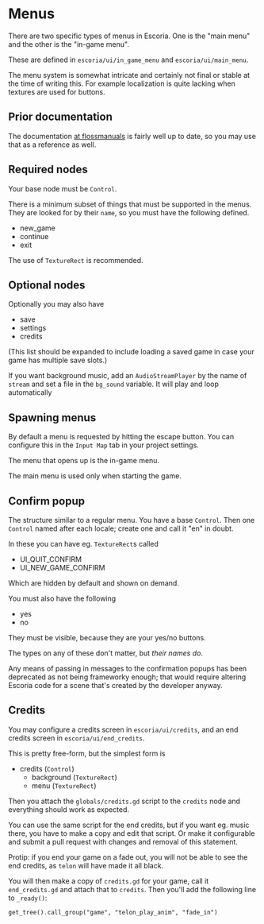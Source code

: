 # Menus

There are two specific types of menus in Escoria. One is the "main menu"
and the other is the "in-game menu".

These are defined in `escoria/ui/in_game_menu` and `escoria/ui/main_menu`.

The menu system is somewhat intricate and certainly not final or stable
at the time of writing this. For example localization is quite lacking
when textures are used for buttons.

## Prior documentation

The documentation [at flossmanuals](https://fr.flossmanuals.net/creating-point-and-click-games-with-escoria/game-menues/) is fairly well up to date,
so you may use that as a reference as well.

## Required nodes

Your base node must be `Control`.

There is a minimum subset of things that must be supported in the
menus. They are looked for by their `name`, so you must have the
following defined.

  * new_game
  * continue
  * exit

The use of `TextureRect` is recommended.

## Optional nodes

Optionally you may also have

  * save
  * settings
  * credits

(This list should be expanded to include loading a saved game in
case your game has multiple save slots.)

If you want background music, add an `AudioStreamPlayer` by the name
of `stream` and set a file in the `bg_sound` variable. It will play
and loop automatically

## Spawning menus

By default a menu is requested by hitting the escape button. You can
configure this in the `Input Map` tab in your project settings.

The menu that opens up is the in-game menu.

The main menu is used only when starting the game.

## Confirm popup

The structure similar to a regular menu. You have a base `Control`.
Then one `Control` named after each locale; create one and call it "en" in doubt.

In these you can have eg. `TextureRect`s called

  * UI_QUIT_CONFIRM
  * UI_NEW_GAME_CONFIRM

Which are hidden by default and shown on demand.

You must also have the following

  * yes
  * no

They must be visible, because they are your yes/no buttons.

The types on any of these don't matter, but *their names do*.

Any means of passing in messages to the confirmation popups has been
deprecated as not being frameworky enough; that would require altering
Escoria code for a scene that's created by the developer anyway.

## Credits

You may configure a credits screen in `escoria/ui/credits`, and an end
credits screen in `escoria/ui/end_credits`.

This is pretty free-form, but the simplest form is

  * credits (`Control`)
    * background (`TextureRect`)
    * menu (`TextureRect`)

Then you attach the `globals/credits.gd` script to the `credits` node
and everything should work as expected.

You can use the same script for the end credits, but if you want eg.
music there, you have to make a copy and edit that script. Or make
it configurable and submit a pull request with changes and removal
of this statement.

Protip: if you end your game on a fade out, you will not be able to
see the end credits, as `telon` will have made it all black.

You will then make a copy of `credits.gd` for your game, call it
`end_credits.gd` and attach that to `credits`. Then you'll add the
following line to `_ready()`:

```
get_tree().call_group("game", "telon_play_anim", "fade_in")
```

